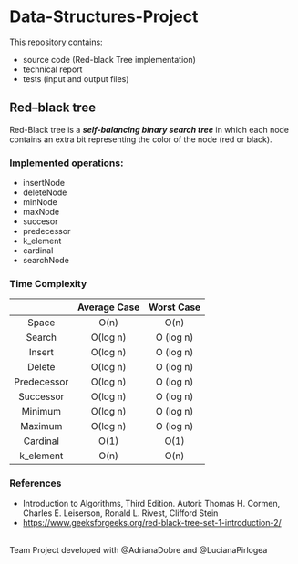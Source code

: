 # Data-Structures-Project
This repository contains:
- source code (Red-black Tree implementation)
- technical report
- tests (input and output files)

## Red–black tree
Red-Black tree is a ***self-balancing binary search tree*** in which each node contains an extra bit representing the color of the node (red or black).

### Implemented operations:
- insertNode
- deleteNode
- minNode
- maxNode
- succesor
- predecessor
- k_element
- cardinal
- searchNode


### Time Complexity
|         | Average Case | Worst Case |
| :-----: | :-:          | :-: |
| Space   | O(n)         | O(n) |
| Search   | O(log n)    | O (log n) |
| Insert   | O(log n)    | O (log n) |
| Delete   | O(log n)    | O (log n) |
| Predecessor| O(log n)  | O (log n) |
| Successor| O(log n)    | O (log n) |
| Minimum   | O(log n)   | O (log n) |
| Maximum   | O(log n)   | O (log n) |
| Cardinal  | O(1)       | O(1) |
| k_element | O(n)       | O(n) |

### References
- Introduction to Algorithms, Third Edition. Autori: Thomas H. Cormen, Charles E. Leiserson, Ronald L. Rivest, Clifford Stein
- https://www.geeksforgeeks.org/red-black-tree-set-1-introduction-2/

\
Team Project developed with @AdrianaDobre and @LucianaPirlogea
